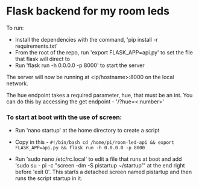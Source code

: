 # Flask backend for my room leds
To run:
- Install the dependencies with the command, 'pip install -r requirements.txt'
- From the root of the repo, run 'export FLASK_APP=api.py' to set the file that flask will direct to
- Run 'flask run -h 0.0.0.0 -p 8000' to start the server

The server will now be running at <ip/hostname>:8000 on the local network.

The hue endpoint takes a required parameter, hue, that must be an int.
You can do this by accessing the get endpoint - '/?hue=<:number>'

### To start at boot with the use of screen:
- Run 'nano startup' at the home directory to create a script
- Copy in this -
`#!/bin/bash
cd /home/pi/room-led-api && export FLASK_APP=api.py && flask run -h 0.0.0.0 -p 8000`

- Run 'sudo nano /etc/rc.local' to edit a file that runs at boot and add 'sudo su - pi -c "screen -dm -S pistartup ~/startup"' at the end right before 'exit 0'. This starts a detached screen named pistartup and then runs the script startup in it.
